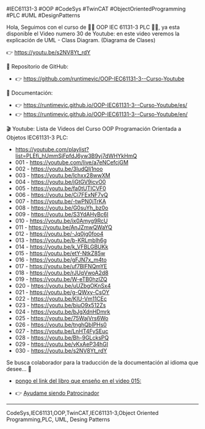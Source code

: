 #IEC61131-3 #OOP #CodeSys #TwinCAT #ObjectOrientedProgramming #PLC #UML #DesignPatterns

Hola,
Seguimos con el curso de 👩‍💻 OOP IEC 61131-3 PLC 👨‍💻,
ya esta disponible el Video numero 30 de Youtube:
en este video veremos la explicación de UML - Class Diagram. (Diagrama de Clases)

👉 https://youtu.be/s2NV8Yt_rdY

🐙 Repositorio de GitHub:
- 👉 https://github.com/runtimevic/OOP-IEC61131-3--Curso-Youtube

📖 Documentación:
- 👉 https://runtimevic.github.io/OOP-IEC61131-3--Curso-Youtube/es/
- 👉 https://runtimevic.github.io/OOP-IEC61131-3--Curso-Youtube/en/

🎬 Youtube:
Lista de Videos del Curso OOP Programación Orientada a Objetos IEC61131-3 PLC:

- https://youtube.com/playlist?list=PLEfi_hUmmSjFpfdJ6yw3B9yj7dWHYkHmQ
- 001 - https://youtube.com/live/a7eNCefcjGM
- 002 - https://youtu.be/3IudQIj1noo
- 003 - https://youtu.be/lchxx28wwXM
- 004 - https://youtu.be/jGtGV9icvO0
- 005 - https://youtu.be/fa0tUTICVF0
- 006 - https://youtu.be/Ci7FExNF7vQ
- 007 - https://youtu.be/-twPN0jTrKA
- 008 - https://youtu.be/G0suYh_bz0o
- 009 - https://youtu.be/S3YdAHyBc6I
- 010 - https://youtu.be/ix0Amyg9RcU
- 011 - https://youtu.be/AnJZmwQWaYQ
- 012 - https://youtu.be/-Jq0jg0foo4
- 013 - https://youtu.be/b-KRLmblh6g
- 014 - https://youtu.be/k_VFBLGBUKk
- 015 - https://youtu.be/etY-NtkZ85w
- 016 - https://youtu.be/gFJN7x_m4to
- 017 - https://youtu.be/uf7BIFNQmYE
- 018 - https://youtu.be/rJUqVwoA2d8
- 019 - https://youtu.be/W-eTB0hzIZQ
- 020 - https://youtu.be/uUZbgOKnSx4
- 021 - https://youtu.be/g-QWxy-CsOY
- 022 - https://youtu.be/KIU-Vm11CEc
- 023 - https://youtu.be/biuO9x512Zs
- 024 - https://youtu.be/bJgXdnHDmrk
- 025 - https://youtu.be/75WajVrs6Wo
- 026 - https://youtu.be/tnghQbIPHs0
- 027 - https://youtu.be/LnHT4FySEuc
- 028 - https://youtu.be/Bh-9GLcksPQ
- 029 - https://youtu.be/vKxAeP34hGI
- 030 - https://youtu.be/s2NV8Yt_rdY

Se busca colaborador para la traducción de la documentación al idioma que desee... 👀

- [pongo el link del libro que enseño en el video 015:](https://www.bod.de/buchshop/anwendung-der-solid-prinzipien-mit-der-iec-61131-3-stefan-henneken-9783734746857)

- 👉 [Ayudame siendo Patrocinador](https://github.com/sponsors/runtimevic)



***
CodeSys,IEC61131,OOP,TwinCAT,IEC61131-3,Object Oriented Programming,PLC, UML, Desing Patterns